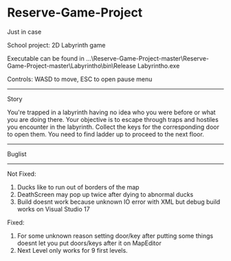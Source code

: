 # Reserve-Game-Project
Just in case

School project: 2D Labyrinth game

Executable can be found in  ...\Reserve-Game-Project-master\Reserve-Game-Project-master\Labyrintho\bin\Release Labyrintho.exe


Controls: WASD to move, ESC to open pause menu
_________________________

Story

You're trapped in a labyrinth having no idea who you were before or what you are doing there. Your objective is to escape through traps and hostiles you encounter in the labyrinth. Collect the keys for the corresponding door to open them. You need to find ladder up to proceed to the next floor.

_________________________

Buglist
_________________________

Not Fixed:

1. Ducks like to run out of borders of the map
2. DeathScreen may pop up twice after dying to abnormal ducks
3. Build doesnt work because unknown IO error with XML but debug build works on Visual Studio 17

Fixed:

1. For some unknown reason setting door/key after putting some things doesnt let you put doors/keys after it on MapEditor
2. Next Level only works for 9 first levels.
